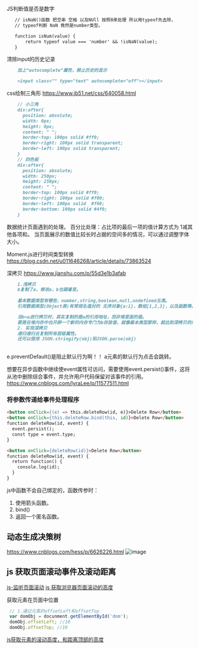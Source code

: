  JS判断值是否是数字
 ```markdown
    // isNaN()函数 把空串 空格 以及NUll 按照0来处理 所以用typeof先去除，
    // typeof判断 NaN 竟然是number类型。

    function isNum(value) {
        return typeof value === 'number' && !isNaN(value);
    }
 ```
清除input的历史记录
```markdown
    加上“autocomplete”属性，禁止历史的显示

    <input class="" type="text" autocomplete="off"></input>
```
css绘制三角形 https://www.jb51.net/css/640058.html
```markdown
    // 小三角
    div:after{
      position: absolute;
      width: 0px;
      height: 0px;
      content: " ";
      border-top: 100px solid #ff0;
      border-right: 100px solid transparent;
      border-left: 100px solid transparent;
    }
    // 四色板
    div:after{
      position: absolute;
      width: 250px;
      height: 250px;
      content: " ";
      border-top: 100px solid #ff0;
      border-right: 100px solid #f00;
      border-left: 100px solid  #f60;
      border-bottom: 100px solid #4f0;
    }
```

数据统计页面遇到的处理。
  百分比处理：占比项的最后一项的值计算方式为 1减其他各项和。
  当页面展示的数值比较长时占据的空间多的情况，可以通过调整字体大小。
  
Moment.js进行时间类型转换  https://blog.csdn.net/u011646268/article/details/73863524

深拷贝 https://www.jianshu.com/p/55d3e1b3afab
```markdown
    1.浅拷贝
    b复制了a，修改a，b也跟着变。
    
    基本数据类型有哪些，number,string,boolean,null,undefined五类。
    引用数据类型(Object类)有常规名值对的 无序对象{a:1}，数组[1,2,3]，以及函数等。

    当b=a进行拷贝时，其实复制的是a的引用地址，而非堆里面的值。
    要是在堆内存中也开辟一个新的内存专门为b存放值，就像基本类型那样，就达到深拷贝的效果了。
    2. 实现深拷贝
    递归递归去复制所有层级属性。
    还可以借用 JSON.stringify(obj)和JSON.parse(obj)
    
```

e.preventDefault()是阻止默认行为啊！！
a元素的默认行为点击会跳转。

想要在异步函数中继续使event属性可访问，需要使用event.persist()事件，这将从池中删除综合事件，并允许用户代码保留对该事件的引用。
https://www.cnblogs.com/lyraLee/p/11577511.html

### 将参数传递给事件处理程序
```markdown
<button onClick={(e) => this.deleteRow(id, e)}>Delete Row</button>
<button onClick={this.deleteRow.bind(this, id)}>Delete Row</button>
function deleteRow(id, event) {
  event.persist();
  const type = event.type;
}

<button onClick={deleteRow(id)}>Delete Row</button>
function deleteRow(id, event) {
  return function() {
    console.log(id);
  }
}
```
js中函数不会自己绑定的，函数传参时：
1. 使用箭头函数。
2. bind()
3. 返回一个匿名函数。


  ## 动态生成决策树
  https://www.cnblogs.com/hess/p/6626226.html
![image](https://images2015.cnblogs.com/blog/982312/201703/982312-20170327130533686-1341123924.gif)

 ## js 获取页面滚动事件及滚动距离
 [js-监听页面滚动](https://www.cnblogs.com/liuqingxia/p/10694101.html)
 [js 获取浏览器页面滚动的高度](https://www.cnblogs.com/pumushan/p/4969104.html)
 
 获取元素在页面中位置
 ```js
  // 1.通过元素的offsetLeft和offsetTop
  var domObj = docunment.getElementById('dom');
  domObj.offsetLeft; //10
  domObj.offsetTop; //10
 ```
 [js获取元素的滚动高度，和距离顶部的高度](https://www.cnblogs.com/wangyihong/p/8056859.html)

